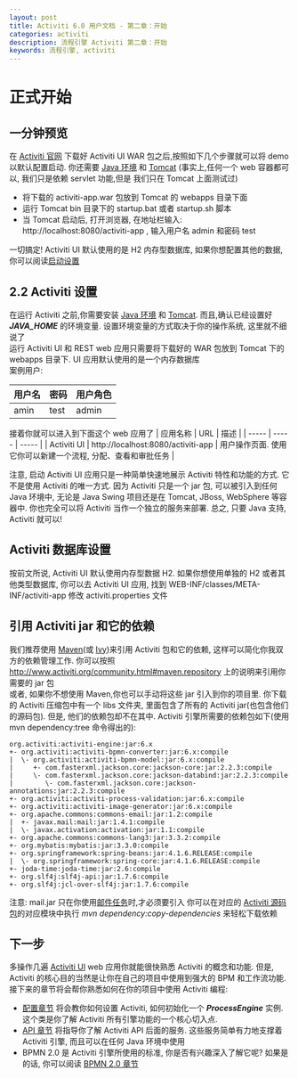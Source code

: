 ```yaml
---
layout: post
title: Activiti 6.0 用户文档 - 第二章：开始
categories: activiti
description: 流程引擎 Activiti 第二章：开始
keywords: 流程引擎, activiti
---
```

# 正式开始
## 一分钟预览
在 [Activiti 官网](http://www.activiti.org/) 下载好 Activiti UI WAR 包之后,按照如下几个步骤就可以将 demo 以默认配置启动. 你还需要 [Java 环境](http://java.sun.com/javase/downloads/index.jsp) 和 [Tomcat](http://tomcat.apache.org/download-80.cgi) (事实上,任何一个 web 容器都可以, 我们只是依赖 servlet 功能,但是 我们只在 Tomcat 上面测试过)
- 将下载的 activiti-app.war 包放到 Tomcat 的 webapps 目录下面
- 运行 Tomcat bin 目录下的 startup.bat 或者 startup.sh 脚本
- 当 Tomcat 启动后, 打开浏览器, 在地址栏输入: http://localhost:8080/activiti-app , 输入用户名 admin 和密码 test

一切搞定! Activiti UI 默认使用的是 H2 内存型数据库, 如果你想配置其他的数据, 你可以阅读[启动设置](https://www.activiti.org/userguide/index.html#activiti.setup)
## 2.2 Activiti 设置
在运行 Activiti 之前,你需要安装 [Java 环境](http://java.sun.com/javase/downloads/index.jsp) 和 [Tomcat](http://tomcat.apache.org/download-80.cgi). 而且,确认已经设置好 ***JAVA_HOME*** 的环境变量. 设置环境变量的方式取决于你的操作系统, 这里就不细说了   
运行 Activiti UI 和 REST web 应用只需要将下载好的 WAR 包放到 Tomcat 下的 webapps 目录下. UI 应用默认使用的是一个内存数据库  
案例用户:

| 用户名 | 密码 | 用户角色 |
| ----- | ----- | ----- |
| amin | test | admin |

接着你就可以进入到下面这个 web 应用了
| 应用名称 | URL | 描述 |
| ----- | ----- | ----- |
| Activiti UI | http://localhost:8080/activiti-app | 用户操作页面. 使用它你可以新建一个流程, 分配、查看和审批任务 |

注意, 启动 Activiti UI 应用只是一种简单快速地展示 Activiti 特性和功能的方式. 它不是使用 Activiti 的唯一方式. 因为 Activiti 只是一个 jar 包, 可以被引入到任何 Java 环境中, 无论是 Java Swing 项目还是在 Tomcat, JBoss, WebSphere 等容器中. 你也完全可以将 Activiti 当作一个独立的服务来部署. 总之, 只要 Java 支持, Activiti 就可以!
## Activiti 数据库设置 
按前文所说, Activiti UI 默认使用内存型数据 H2. 如果你想使用单独的 H2 或者其他类型数据库, 你可以去 Activiti UI 应用, 找到  WEB-INF/classes/META-INF/activiti-app 修改 activiti.properties 文件
## 引用 Activiti jar 和它的依赖
我们推荐使用 [Maven](http://maven.apache.org/)(或 [Ivy](http://ant.apache.org/ivy/))来引用 Activiti 包和它的依赖, 这样可以简化你我双方的依赖管理工作. 你可以按照 http://www.activiti.org/community.html#maven.repository 上的说明来引用你需要的 jar 包  
或者, 如果你不想使用 Maven,你也可以手动将这些 jar 引入到你的项目里. 你下载的 Activiti 压缩包中有一个 libs 文件夹, 里面包含了所有的 Activiti jar(也包含他们的源码包). 但是, 他们的依赖包却不在其中. Activiti 引擎所需要的依赖包如下(使用 mvn dependency:tree 命令得出的):
```
org.activiti:activiti-engine:jar:6.x
+- org.activiti:activiti-bpmn-converter:jar:6.x:compile
|  \- org.activiti:activiti-bpmn-model:jar:6.x:compile
|     +- com.fasterxml.jackson.core:jackson-core:jar:2.2.3:compile
|     \- com.fasterxml.jackson.core:jackson-databind:jar:2.2.3:compile
|        \- com.fasterxml.jackson.core:jackson-annotations:jar:2.2.3:compile
+- org.activiti:activiti-process-validation:jar:6.x:compile
+- org.activiti:activiti-image-generator:jar:6.x:compile
+- org.apache.commons:commons-email:jar:1.2:compile
|  +- javax.mail:mail:jar:1.4.1:compile
|  \- javax.activation:activation:jar:1.1:compile
+- org.apache.commons:commons-lang3:jar:3.3.2:compile
+- org.mybatis:mybatis:jar:3.3.0:compile
+- org.springframework:spring-beans:jar:4.1.6.RELEASE:compile
|  \- org.springframework:spring-core:jar:4.1.6.RELEASE:compile
+- joda-time:joda-time:jar:2.6:compile
+- org.slf4j:slf4j-api:jar:1.7.6:compile
+- org.slf4j:jcl-over-slf4j:jar:1.7.6:compile
```
注意: mail.jar 只在你使用[邮件任务](#bpmnEmailTask//TODO)时,才必须要引入
你可以在对应的 [Activiti 源码包](https://github.com/Activiti/Activiti)的对应模块中执行 *mvn dependency:copy-dependencies* 来轻松下载依赖  
## 下一步
多操作几遍 [Activiti UI](#activitiUI) web 应用你就能很快熟悉 Activiti 的概念和功能. 但是, Activiti 的核心目的当然是让你在自己的项目中使用到强大的 BPM 和工作流功能. 接下来的章节将会帮你熟悉如何在你的项目中使用 Activiti 编程:
- [配置章节](https://www.activiti.org/userguide/index.html#configuration) 将会教你如何设置 Activiti, 如何初始化一个 ***ProcessEngine*** 实例. 这个类是你了解 Activiti 所有引擎功能的一个核心切入点.
- [API 章节](https://www.activiti.org/userguide/index.html#chapterApi) 将指导你了解 Activiti
 API 后面的服务. 这些服务简单有力地支撑着 Activiti 引擎, 而且可以在任何 Java 环境中使用
- BPMN 2.0 是 Activiti 引擎所使用的标准, 你是否有兴趣深入了解它呢? 如果是的话, 你可以阅读 [BPMN 2.0 章节](https://www.activiti.org/userguide/index.html#bpmn20)